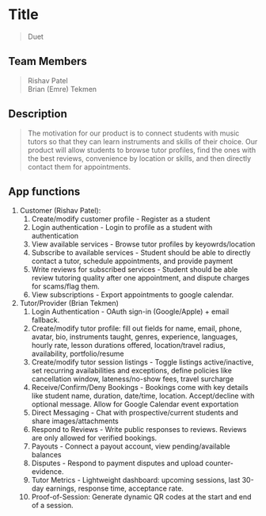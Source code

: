 # Title
> Duet

## Team Members
> Rishav Patel  
> Brian (Emre) Tekmen

## Description
> The motivation for our product is to connect students with music tutors so that they can learn instruments and skills of their choice. 
> Our product will allow students to browse tutor profiles, find the ones with the best reviews, convenience by location or skills, and then directly contact them for appointments.

## App functions
1. Customer (Rishav Patel):
    1. Create/modify customer profile - Register as a student
    2. Login authentication - Login to profile as a student with authentication
    3. View available services - Browse tutor profiles by keyowrds/location
    4. Subscribe to available services - Student should be able to directly contact a tutor, schedule appointments, and provide payment
    5. Write reviews for subscribed services - Student should be able review tutoring quality after one appointment, and dispute charges for scams/flag them.
    6. View subscriptions - Export appointments to google calendar.
2. Tutor/Provider (Brian Tekmen)
    1. Login Authentication - OAuth sign-in (Google/Apple) + email fallback.
    2. Create/modify tutor profile: fill out fields for name, email, phone, avatar, bio, instruments taught, genres, experience, languages, hourly rate, lesson durations offered, location/travel radius, availability, portfolio/resume
    3. Create/modify tutor session listings - Toggle listings active/inactive, set recurring availabilities and exceptions, define policies like cancellation window, lateness/no-show fees, travel surcharge
    4. Receive/Confirm/Deny Bookings - Bookings come with key details like student name, duration, date/time, location. Accept/decline with optional message. Allow for Google Calendar event exportation
    5. Direct Messaging - Chat with prospective/current students and share images/attachments
    6. Respond to Reviews - Write public responses to reviews. Reviews are only allowed for verified bookings.
    7. Payouts - Connect a payout account, view pending/available balances
    8. Disputes - Respond to payment disputes and upload counter-evidence. 
    9. Tutor Metrics - Lightweight dashboard: upcoming sessions, last 30-day earnings, response time, acceptance rate.
    10. Proof-of-Session: Generate dynamic QR codes at the start and end of a session. 

